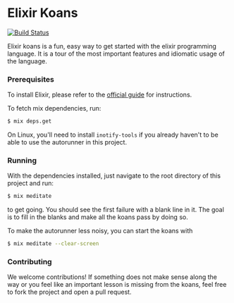 # Elixir Koans

[![Build Status](https://travis-ci.org/elixirkoans/elixir-koans.svg?branch=master)](https://travis-ci.org/elixirkoans/elixir-koans)

Elixir koans is a fun, easy way to get started with the elixir programming language. It is a tour
of the most important features and idiomatic usage of the language.

### Prerequisites

To install Elixir, please refer to the [official guide](http://elixir-lang.org/install.html) for instructions.

To fetch mix dependencies, run:
```sh
$ mix deps.get
```

On Linux, you'll need to install `inotify-tools` if you already haven't to be able
to use the autorunner in this project.

### Running

With the dependencies installed, just navigate to the root directory of this project and run:
```sh
$ mix meditate
```
to get going. You should see the first failure with a blank line in it. The goal is
to fill in the blanks and make all the koans pass by doing so.

To make the autorunner less noisy, you can start the koans with
```sh
$ mix meditate --clear-screen
```

### Contributing

We welcome contributions! If something does not make sense along the way or you feel
like an important lesson is missing from the koans, feel free to fork the project
and open a pull request.
